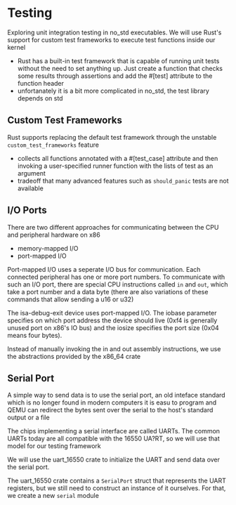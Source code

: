# Testing
Exploring unit integration testing in no_std executables. We will use Rust's support for custom test frameworks to execute test functions inside our kernel

* Rust has a built-in test framework that is capable of running unit tests without the need to set anything up. Just create a function that checks some results through assertions and add the #[test] attribute to the function header
* unfortanately it is a bit more complicated in no_std, the test library depends on std

## Custom Test Frameworks
Rust supports replacing the default test framework through the unstable `custom_test_frameworks` feature
* collects all functions annotated with a #[test_case] attribute and then invoking a user-specified runner function with the lists of test as an argument
* tradeoff that many advanced features such as `should_panic` tests are not available

## I/O Ports
There are two different approaches for communicating between the CPU and peripheral hardware on x86
* memory-mapped I/O
* port-mapped I/O

Port-mapped I/O uses a seperate I/O bus for communication. Each connected peripheral has one or more port numbers. To communicate with such an I/O port, there are special CPU instructions called `in` and `out`, which take a port number and a data byte (there are also variations of these commands that allow sending a u16 or u32)

The isa-debug-exit device uses port-mapped I/O. The iobase parameter specifies on which port address the device should live (0xf4 is generally unused port on x86's IO bus) and the iosize specifies the port size (0x04 means four bytes).

Instead of manually invoking the in and out assembly instructions, we use the abstractions provided by the x86_64 crate

## Serial Port
A simple way to send data is to use the serial port, an old inteface standard which is no longer found in modern computers
it is easu to program and QEMU can redirect the bytes sent over the serial to the host's standard output or a file

The chips implementing a serial interface are called UARTs. The common UARTs today are all compatible with the 16550 UA?RT, so we will use that model for our testing framework

We will use the uart_16550 crate to initialize the UART and send data over the serial port.

The uart_16550 crate contains a `SerialPort` struct that represents the UART registers, but we still need to construct an instance of it ourselves. For that, we create a new `serial` module